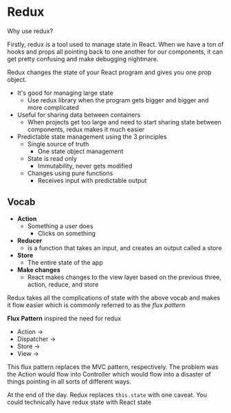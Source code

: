 # Redux

Why use redux? 

Firstly, redux is a tool used to manage state in React. When we have a ton of hooks and props all pointing back to one another for our components, it can get pretty confusing and make debugging nightmare.

Redux changes the state of your React program and gives you one prop object.
- It's good for managing large state
  - Use redux library when the program gets bigger and bigger and more complicated
- Useful for sharing data between containers
  - When projects get too large and need to start sharing state between components, redux makes it much easier
- Predictable state management using the 3 principles
  - Single source of truth
    - One state object management
  - State is read only
    - Immutability, never gets modified
  - Changes using pure functions
    - Receives input with predictable output

## Vocab
- **Action**
  - Something a user does
    - Clicks on something
- **Reducer**
  - is a function that takes an input, and creates an output called a store
- **Store**
  - The entire state of the app
- **Make changes**
  - React makes changes to the view layer based on the previous three, action, reduce, and store

Redux takes all the complications of state with the above vocab and makes it flow easier which is commonly referred to as the _flux pattern_

**Flux Pattern** inspired the need for redux
- Action ->
- Dispatcher ->
- Store ->
- View ->

This flux pattern replaces the MVC pattern, respectively. The problem was the Action would flow into Controller which would flow into a disaster of things pointing in all sorts of different  ways.

At the end of the day. Redux replaces `this.state` with one caveat. You could technically have redux state with React state 

  
